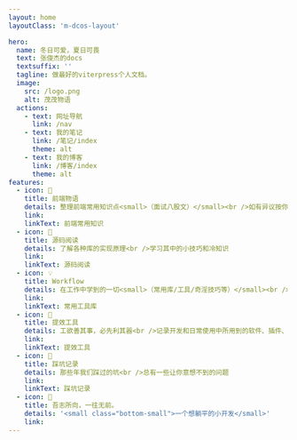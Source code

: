 ```yaml
---
layout: home
layoutClass: 'm-dcos-layout'

hero:
  name: 冬日可爱，夏日可畏
  text: 张俊杰的docs
  textsuffix: ''
  tagline: 做最好的viterpress个人文档。
  image:
    src: /logo.png
    alt: 茂茂物语
  actions:
    - text: 网址导航
      link: /nav
    - text: 我的笔记
      link: /笔记/index
      theme: alt
    - text: 我的博客
      link: /博客/index
      theme: alt
features:
  - icon: 📖
    title: 前端物语
    details: 整理前端常用知识点<small>（面试八股文）</small><br />如有异议按你的理解为主，不接受反驳
    link: 
    linkText: 前端常用知识
  - icon: 📘
    title: 源码阅读
    details: 了解各种库的实现原理<br />学习其中的小技巧和冷知识
    link: 
    linkText: 源码阅读
  - icon: 💡
    title: Workflow
    details: 在工作中学到的一切<small>（常用库/工具/奇淫技巧等）</small><br />配合 CV 大法来更好的摸鱼
    link: 
    linkText: 常用工具库
  - icon: 🧰
    title: 提效工具
    details: 工欲善其事，必先利其器<br />记录开发和日常使用中所用到的软件、插件、扩展等
    link: 
    linkText: 提效工具
  - icon: 🐞
    title: 踩坑记录
    details: 那些年我们踩过的坑<br />总有一些让你意想不到的问题
    link: 
    linkText: 踩坑记录
  - icon: 💯
    title: 吾志所向，一往无前。
    details: '<small class="bottom-small">一个想躺平的小开发</small>'
    link: 
---
```

<Home />

<style>
/*爱的魔力转圈圈*/
/* .m-home-layout .image-src:hover {
  transform: translate(-50%, -50%) rotate(666turn);
  transition: transform 59s 1s cubic-bezier(0.3, 0, 0.8, 1);
} */

.m-home-layout .details small {
  opacity: 0.8;
}

.m-home-layout .item:last-child .details {
  display: flex;
  justify-content: flex-end;
  align-items: end;
}

/* docs 博客上半部分 */
.VPHero.has-image.VPHomeHero {
    margin-top:0px !important;
}

/* docs 博客top和logo 部分 */
/* .m-home-layout .VPNavBar{
  margin-left: 250px !important;
  margin-right: 250px !important;
} */

.box{
  padding:20px !important;
}

.VPButton.brand{
  background-color:var(--vp-c-brand)!important;
}
/* .VPButton.alt{
  color:var(--vp-c-brand)!important;
} */


</style>
